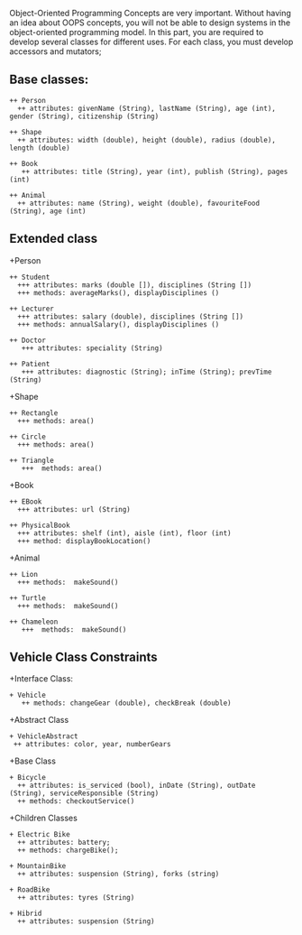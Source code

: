 Object-Oriented Programming Concepts are very important. Without having an idea about OOPS
concepts, you will not be able to design systems in the object-oriented programming model. In this
part, you are required to develop several classes for different uses. For each class, you must develop
accessors and mutators;


## Base classes:

    ++ Person
      ++ attributes: givenName (String), lastName (String), age (int), gender (String), citizenship (String)

    ++ Shape
      ++ attributes: width (double), height (double), radius (double), length (double)
    
    ++ Book
       ++ attributes: title (String), year (int), publish (String), pages (int)
    
    ++ Animal
      ++ attributes: name (String), weight (double), favouriteFood (String), age (int)


## Extended class
  +Person 

    ++ Student
      +++ attributes: marks (double []), disciplines (String [])
      +++ methods: averageMarks(), displayDisciplines ()

    ++ Lecturer
      +++ attributes: salary (double), disciplines (String [])
      +++ methods: annualSalary(), displayDisciplines ()
    
    ++ Doctor
       +++ attributes: speciality (String)

    ++ Patient
       +++ attributes: diagnostic (String); inTime (String); prevTime (String)
       
      
  +Shape 

    ++ Rectangle
      +++ methods: area()

    ++ Circle
      +++ methods: area()
    
    ++ Triangle
       +++  methods: area()

      
  +Book 

    ++ EBook
      +++ attributes: url (String)

    ++ PhysicalBook
      +++ attributes: shelf (int), aisle (int), floor (int)
      +++ method: displayBookLocation()

 
 +Animal 

    ++ Lion
      +++ methods:  makeSound()

    ++ Turtle
      +++ methods:  makeSound()
    
    ++ Chameleon
       +++  methods:  makeSound()

**Vehicle Class Constraints**
----------------------------------------------------------------------------------------
+Interface Class:
  
    + Vehicle
       ++ methods: changeGear (double), checkBreak (double)
     
+Abstract Class
    
    + VehicleAbstract
     ++ attributes: color, year, numberGears

+Base Class
  
    + Bicycle
      ++ attributes: is_serviced (bool), inDate (String), outDate (String), serviceResponsible (String)
      ++ methods: checkoutService()

+Children Classes
 
    + Electric Bike
      ++ attributes: battery;
      ++ methods: chargeBike();
  
    + MountainBike
      ++ attributes: suspension (String), forks (string)

    + RoadBike
      ++ attributes: tyres (String)
  
    + Hibrid
      ++ attributes: suspension (String)
